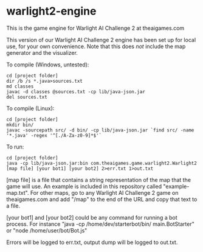 warlight2-engine
============

This is the game engine for Warlight AI Challenge 2 at theaigames.com

This version of our Warlight AI Challenge 2 engine has been set up for local use, for your own convenience. Note that this does *not* include the map generator and the visualizer.

To compile (Windows, untested):

    cd [project folder]
    dir /b /s *.java>sources.txt
    md classes
    javac -d classes @sources.txt -cp lib/java-json.jar
    del sources.txt

To compile (Linux):

    cd [project folder]
    mkdir bin/
    javac -sourcepath src/ -d bin/ -cp lib/java-json.jar `find src/ -name '*.java' -regex '^[./A-Za-z0-9]*$'`
    
To run:

    cd [project folder]
    java -cp lib/java-json.jar:bin com.theaigames.game.warlight2.Warlight2 [map file] [your bot1] [your bot2] 2>err.txt 1>out.txt

[map file] is a file that contains a string representation of the map that the game will use. An example is included in this repository called "example-map.txt". For other maps, go to any Warlight AI Challenge 2 game on theaigames.com and add "/map" to the end of the URL and copy that text to a file.

[your bot1] and [your bot2] could be any command for running a bot process. For instance "java -cp /home/dev/starterbot/bin/ main.BotStarter" or "node /home/user/bot/Bot.js"

Errors will be logged to err.txt, output dump will be logged to out.txt.
